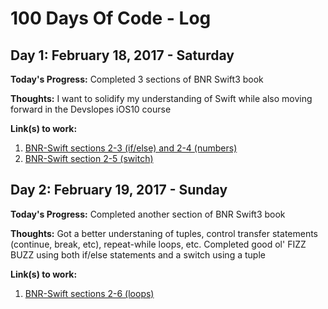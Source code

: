 # 100 Days Of Code - Log

## Day 1: February 18, 2017 - Saturday

**Today's Progress:**  Completed 3 sections of BNR Swift3 book

**Thoughts:**  I want to solidify my understanding of Swift while also moving forward in the Devslopes iOS10 course

**Link(s) to work:**
1. [BNR-Swift sections 2-3 (if/else) and 2-4 (numbers)](https://github.com/BrianLeip/BNR-Swift3/commit/199675fa1f6217a54caa5225907ab98bb8a3d978)
2. [BNR-Swift section 2-5 (switch)](https://github.com/BrianLeip/BNR-Swift3/commit/58061858e295005ff2d12c5e8a9be634d0b997ec)

## Day 2: February 19, 2017 - Sunday

**Today's Progress:**  Completed another section of BNR Swift3 book

**Thoughts:**  Got a better understaning of tuples, control transfer statements (continue, break, etc), repeat-while loops, etc.  Completed good ol' FIZZ BUZZ using both if/else statements and a switch using a tuple

**Link(s) to work:**
1. [BNR-Swift sections 2-6 (loops)](https://github.com/BrianLeip/BNR-Swift3/commit/079f1ec08a5be479389db84fa465689fb4b0ddb8)